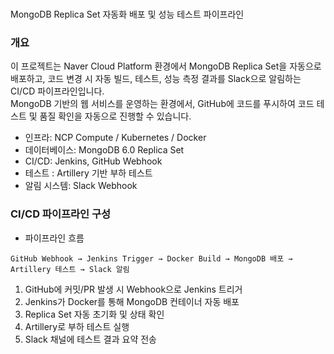 ###
MongoDB Replica Set 자동화 배포 및 성능 테스트 파이프라인

### 개요
이 프로젝트는 Naver Cloud Platform 환경에서 MongoDB Replica Set을 자동으로 배포하고, 
코드 변경 시 자동 빌드, 테스트, 성능 측정  결과를 Slack으로 알림하는 CI/CD 파이프라인입니다. <br>
MongoDB 기반의 웹 서비스를 운영하는 환경에서, GitHub에 코드를 푸시하여 코드 테스트 및 품질 확인을 자동으로 진행할 수 있습니다. <br>
* 인프라: NCP Compute / Kubernetes / Docker
* 데이터베이스: MongoDB 6.0 Replica Set
* CI/CD: Jenkins, GitHub Webhook
* 테스트 : Artillery 기반 부하 테스트
* 알림 시스템: Slack Webhook


### CI/CD 파이프라인 구성
- 파이프라인 흐름
```plaintext
GitHub Webhook → Jenkins Trigger → Docker Build → MongoDB 배포 → Artillery 테스트 → Slack 알림
```

1. GitHub에 커밋/PR 발생 시 Webhook으로 Jenkins 트리거
2. Jenkins가 Docker를 통해 MongoDB 컨테이너 자동 배포
3. Replica Set 자동 초기화 및 상태 확인
4. Artillery로 부하 테스트 실행
5. Slack 채널에 테스트 결과 요약 전송